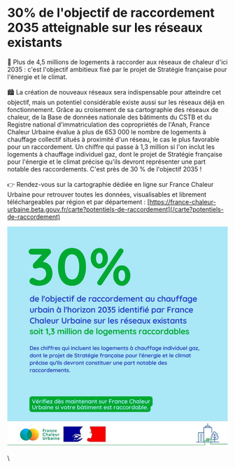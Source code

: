 # 30% de l'objectif de raccordement 2035 atteignable sur les réseaux existants

🎯 Plus de 4,5 millions de logements à raccorder aux réseaux de chaleur d'ici 2035 : c'est l'objectif ambitieux fixé par le projet de Stratégie française pour l'énergie et le climat.\
\
🏙 La création de nouveaux réseaux sera indispensable pour atteindre cet objectif, mais un potentiel considérable existe aussi sur les réseaux déjà en fonctionnement. Grâce au croisement de sa cartographie des réseaux de chaleur, de la Base de données nationale des bâtiments du CSTB et du Registre national d'immatriculation des copropriétés de l'Anah, France Chaleur Urbaine évalue à plus de 653 000 le nombre de logements à chauffage collectif situés à proximité d'un réseau, le cas le plus favorable pour un raccordement. Un chiffre qui passe à 1,3 million si l'on inclut les logements à chauffage individuel gaz, dont le projet de Stratégie française pour l'énergie et le climat précise qu'ils devront représenter une part notable des raccordements. C'est près de 30 % de l'objectif 2035 !\
\
👉 Rendez-vous sur la cartographie dédiée en ligne sur France Chaleur Urbaine pour retrouver toutes les données, visualisables et librement téléchargeables par région et par département : [https://france-chaleur-urbaine.beta.gouv.fr/carte?potentiels-de-raccordement](/carte?potentiels-de-raccordement)

![](.gitbook/assets/30%.jpg)

\
